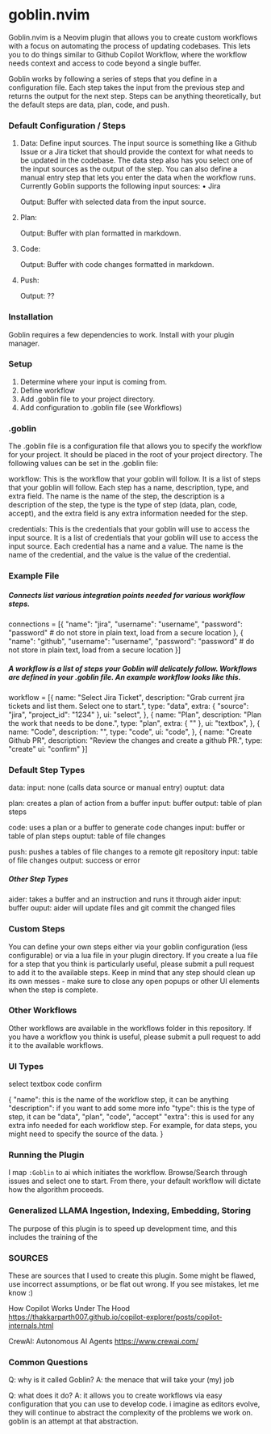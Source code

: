 # goblin.nvim

Goblin.nvim is a Neovim plugin that allows you to create custom workflows with a focus on automating 
the process of  updating codebases. This lets you to do things similar to Github Copilot Workflow, 
where the workflow needs context and access to code beyond a single buffer.

Goblin works by following a series of steps that you define in a configuration file. Each step
takes the input from the previous step and returns the output for the next step. Steps can be
anything theoretically, but the default steps are data, plan, code, and push.



### Default Configuration / Steps

1. Data: Define input sources. The input source is something like a Github Issue or a Jira ticket 
         that should provide the context for what needs to be updated in the codebase. The data step
         also has you select one of the input sources as the output of the step. You can also define
         a manual entry step that lets you enter the data when the workflow runs.
         Currently Goblin supports the following input sources:
           • Jira
           <!-- • Github -->
           <!-- • Manual Entry -->

      Output: Buffer with selected data from the input source.


2. Plan: 

      Output: Buffer with plan formatted in markdown.

3. Code:

      Output: Buffer with code changes formatted in markdown.

4. Push:

      Output: ??



### Installation

Goblin requires a few dependencies to work.
Install with your plugin manager.


### Setup

1. Determine where your input is coming from. 
2. Define workflow
3. Add .goblin file to your project directory.
4. Add configuration to .goblin file (see Workflows)

### .goblin

The .goblin file is a configuration file that allows you to specify the workflow for your project. It should be 
placed in the root of your project directory. The following values can be set in the .goblin file:

workflow: This is the workflow that your goblin will follow. It is a list of steps that your goblin will follow. 
          Each step has a name, description, type, and extra field. The name is the name of the step, the description
          is a description of the step, the type is the type of step (data, plan, code, accept), and the extra field is
          any extra information needed for the step.

credentials: This is the credentials that your goblin will use to access the input source. It is a list of credentials
             that your goblin will use to access the input source. Each credential has a name and a value. The name is the
             name of the credential, and the value is the value of the credential.

### Example File

##### Connects list various integration points needed for various workflow steps.

connections = [{
   "name": "jira",
   "username": "username",
   "password": "password" # do not store in plain text, load from a secure location
}, {
   "name": "github",
   "username": "username",
   "password": "password" # do not store in plain text, load from a secure location
}]

##### A workflow is a list of steps your Goblin will delicately follow. Workflows are defined in your .goblin file.  An example workflow looks like this. 

workflow = [{
   name: "Select Jira Ticket",
   description: "Grab current jira tickets and list them. Select one to start.",
   type: "data",
   extra: {
      "source": "jira",
      "project_id": "1234"
   },
   ui: "select",
},
{
   name: "Plan",
   description: "Plan the work that needs to be done.",
   type: "plan",
   extra: {
      ""
   },
   ui: "textbox",
},
{
   name: "Code",
   description: "",
   type: "code",
   ui: "code",
},
{
   name: "Create Github PR",
   description: "Review the changes and create a github PR.",
   type: "create"
   ui: "confirm"
}]


### Default Step Types

data: 
   input: none (calls data source or manual entry)
   ouptut: data

plan: creates a plan of action from a buffer
   input: buffer 
   output: table of plan steps

code: uses a plan or a buffer to generate code changes
   input: buffer or table of plan steps
   ouptut: table of file changes

push: pushes a tables of file changes to a remote git repository
   input: table of file changes
   output: success or error


##### Other Step Types

aider: takes a buffer and an instruction and runs it through aider 
   input: buffer
   ouput: aider will update files and git commit the changed files


### Custom Steps 

You can define your own steps either via your goblin configuration (less configurable)
or via a lua file in your plugin directory. If you create a lua file for a step that you
think is particularly useful, please submit a pull request to add it to the available steps.
Keep in mind that any step should clean up its own messes - make sure to close any open popups 
or other UI elements when the step is complete.

### Other Workflows

Other workflows are available in the workflows folder in this repository. If you have a workflow
you think is useful, please submit a pull request to add it to the available workflows.

### UI Types

select
textbox
code
confirm


{
   "name": this is the name of the workflow step, it can be anything
   "description": if you want to add some more info
   "type": this is the type of step, it can be "data", "plan", "code", "accept"
   "extra": this is used for any extra info needed for each workflow step. For example, for data steps, you might need to specify the source of the data. 
}

### Running the Plugin

I map `:Goblin` to <Leader>ai which initiates the workflow. Browse/Search through issues and select one to start. From there, your default 
workflow will dictate how the algorithm proceeds.


### Generalized LLAMA Ingestion, Indexing, Embedding, Storing

The purpose of this plugin is to speed up development time, and this includes
the training of the 



### SOURCES
These are sources that I used to create this plugin. Some might be flawed, use incorrect 
assumptions, or be flat out wrong. If you see mistakes, let me know :) 

How Copilot Works Under The Hood
https://thakkarparth007.github.io/copilot-explorer/posts/copilot-internals.html



CrewAI: Autonomous AI Agents 
https://www.crewai.com/


### Common Questions

Q: why is it called Goblin?
A: the menace that will take your (my) job

Q: what does it do?
A: it allows you to create workflows via easy configuration that you can use to develop code. i imagine
   as editors evolve, they will continue to abstract the complexity of the problems we work on. goblin
   is an attempt at that abstraction.





